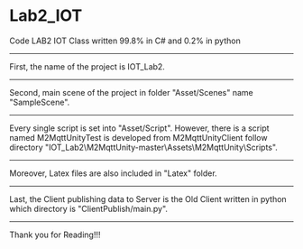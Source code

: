 # Lab2_IOT
Code LAB2 IOT Class written 99.8% in C# and 0.2% in python
*********************************
First, the name of the project is IOT_Lab2.
*********************************
Second, main scene of the project in folder "Asset/Scenes" name "SampleScene".
*********************************
Every single script is set into "Asset/Script". However, there is a script named M2MqttUnityTest is developed from M2MqttUnityClient follow directory "IOT_Lab2\M2MqttUnity-master\Assets\M2MqttUnity\Scripts".
*********************************
Moreover, Latex files are also included in "Latex" folder.
*********************************
Last, the Client publishing data to Server is the Old Client written in python which directory is "ClientPublish/main.py".
*********************************
Thank you for Reading!!!
